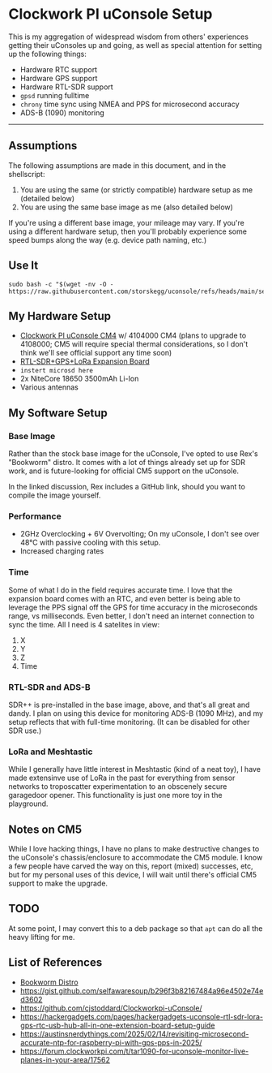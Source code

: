 # Clockwork PI uConsole Setup

This is my aggregation of widespread wisdom from others' experiences getting their uConsoles up and going, as well as special attention for setting up the following things:

- Hardware RTC support
- Hardware GPS support
- Hardware RTL-SDR support
- `gpsd` running fulltime
- `chrony` time sync using NMEA and PPS for microsecond accuracy
- ADS-B (1090) monitoring

---

## Assumptions

The following assumptions are made in this document, and in the shellscript:

1. You are using the same (or strictly compatible) hardware setup as me (detailed below)
2. You are using the same base image as me (also detailed below)

If you're using a different base image, your mileage may vary. If you're using a different hardware setup, then you'll probably experience some speed bumps along the way (e.g. device path naming, etc.)

## Use It

```aiignore
sudo bash -c "$(wget -nv -O - https://raw.githubusercontent.com/storskegg/uconsole/refs/heads/main/setup.sh)"
```

## My Hardware Setup

- [Clockwork PI uConsole CM4](https://www.clockworkpi.com/product-page/uconsole-kit-rpi-cm4-lite) w/ 4104000 CM4 (plans to upgrade to 4108000; CM5 will require special thermal considerations, so I don't think we'll see official support any time soon)
- [RTL-SDR+GPS+LoRa Expansion Board](https://hackergadgets.com/products/uconsole-rtl-sdr-lora-gps-rtc-usb-hub-all-in-one-extension-board)
- `instert microsd here`
- 2x NiteCore 18650 3500mAh Li-Ion
- Various antennas

## My Software Setup

### Base Image

Rather than the stock base image for the uConsole, I've opted to use Rex's "Bookworm" distro. It comes with a lot of things already set up for SDR work, and is future-looking for official CM5 support on the uConsole.

In the linked discussion, Rex includes a GitHub link, should you want to compile the image yourself.

### Performance

- 2GHz Overclocking + 6V Overvolting; On my uConsole, I don't see over 48°C with passive cooling with this setup.
- Increased charging rates

### Time

Some of what I do in the field requires accurate time. I love that the expansion board comes with an RTC, and even better is being able to leverage the PPS signal off the GPS for time accuracy in the microseconds range, vs milliseconds. Even better, I don't need an internet connection to sync the time. All I need is 4 satelites in view:

1. X
2. Y
3. Z
4. Time

### RTL-SDR and ADS-B

SDR++ is pre-installed in the base image, above, and that's all great and dandy. I plan on using this device for monitoring ADS-B (1090 MHz), and my setup reflects that with full-time monitoring. (It can be disabled for other SDR use.)

### LoRa and Meshtastic

While I generally have little interest in Meshtastic (kind of a neat toy), I have made extensinve use of LoRa in the past for everything from sensor networks to troposcatter experimentation to an obscenely secure garagedoor opener. This functionality is just one more toy in the playground.

## Notes on CM5

While I love hacking things, I have no plans to make destructive changes to the uConsole's chassis/enclosure to accommodate the CM5 module. I know a few people have carved the way on this, report (mixed) successes, etc, but for my personal uses of this device, I will wait until there's official CM5 support to make the upgrade.

## TODO

At some point, I may convert this to a deb package so that `apt` can do all the heavy lifting for me.

## List of References

- [Bookworm Distro](https://forum.clockworkpi.com/t/bookworm-6-6-y-for-the-uconsole-and-devterm/13235)
- https://gist.github.com/selfawaresoup/b296f3b82167484a96e4502e74ed3602
- https://github.com/cjstoddard/Clockworkpi-uConsole/
- https://hackergadgets.com/pages/hackergadgets-uconsole-rtl-sdr-lora-gps-rtc-usb-hub-all-in-one-extension-board-setup-guide
- https://austinsnerdythings.com/2025/02/14/revisiting-microsecond-accurate-ntp-for-raspberry-pi-with-gps-pps-in-2025/
- https://forum.clockworkpi.com/t/tar1090-for-uconsole-monitor-live-planes-in-your-area/17562

